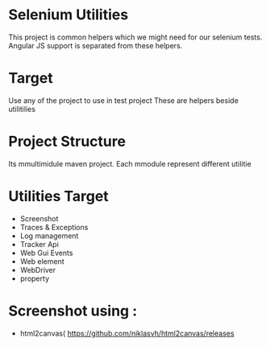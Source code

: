 # Selenium Utilities
This project is common helpers which we might need for our selenium tests. 
Angular JS support is separated from these helpers. 

# Target
Use any of the project to use in test project
These are helpers beside utilitilies

# Project Structure 
Its mmultimidule maven project. 
Each mmodule represent different utilitie

# Utilities Target 
- Screenshot
- Traces & Exceptions 
- Log management 
- Tracker Api
- Web Gui Events
- Web element
- WebDriver
- property


# Screenshot using : 
- html2canvas( https://github.com/niklasvh/html2canvas/releases
